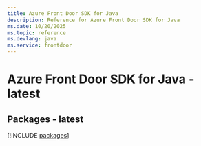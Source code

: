 ```yaml
---
title: Azure Front Door SDK for Java
description: Reference for Azure Front Door SDK for Java
ms.date: 10/20/2025
ms.topic: reference
ms.devlang: java
ms.service: frontdoor
---
```

# Azure Front Door SDK for Java - latest
## Packages - latest
[!INCLUDE [packages](front-door-index.md)]